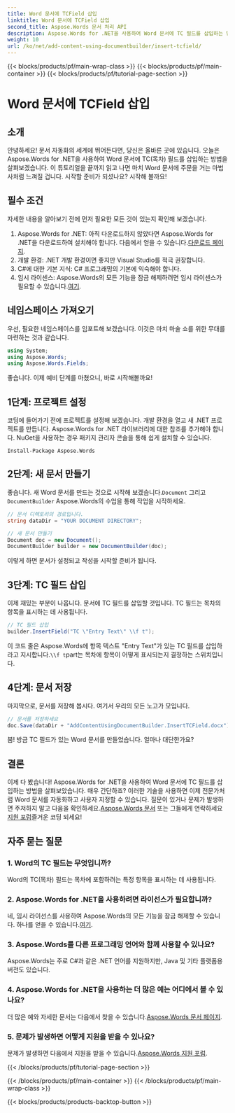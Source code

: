 ```yaml
---
title: Word 문서에 TCField 삽입
linktitle: Word 문서에 TCField 삽입
second_title: Aspose.Words 문서 처리 API
description: Aspose.Words for .NET을 사용하여 Word 문서에 TC 필드를 삽입하는 방법을 알아보세요. 원활한 문서 자동화를 위한 단계별 가이드를 따르세요.
weight: 10
url: /ko/net/add-content-using-documentbuilder/insert-tcfield/
---
```


{{< blocks/products/pf/main-wrap-class >}}
{{< blocks/products/pf/main-container >}}
{{< blocks/products/pf/tutorial-page-section >}}

# Word 문서에 TCField 삽입

## 소개

안녕하세요! 문서 자동화의 세계에 뛰어든다면, 당신은 올바른 곳에 있습니다. 오늘은 Aspose.Words for .NET을 사용하여 Word 문서에 TC(목차) 필드를 삽입하는 방법을 살펴보겠습니다. 이 튜토리얼을 끝까지 읽고 나면 마치 Word 문서에 주문을 거는 마법사처럼 느껴질 겁니다. 시작할 준비가 되셨나요? 시작해 볼까요!

## 필수 조건

자세한 내용을 알아보기 전에 먼저 필요한 모든 것이 있는지 확인해 보겠습니다.

1.  Aspose.Words for .NET: 아직 다운로드하지 않았다면 Aspose.Words for .NET을 다운로드하여 설치해야 합니다. 다음에서 얻을 수 있습니다.[다운로드 페이지](https://releases.aspose.com/words/net/).
2. 개발 환경: .NET 개발 환경이면 좋지만 Visual Studio를 적극 권장합니다.
3. C#에 대한 기본 지식: C# 프로그래밍의 기본에 익숙해야 합니다.
4.  임시 라이센스: Aspose.Words의 모든 기능을 잠금 해제하려면 임시 라이센스가 필요할 수 있습니다.[여기](https://purchase.aspose.com/temporary-license/).

## 네임스페이스 가져오기

우선, 필요한 네임스페이스를 임포트해 보겠습니다. 이것은 마치 마술 쇼를 위한 무대를 마련하는 것과 같습니다.

```csharp
using System;
using Aspose.Words;
using Aspose.Words.Fields;
```

좋습니다. 이제 예비 단계를 마쳤으니, 바로 시작해볼까요!

## 1단계: 프로젝트 설정

코딩에 들어가기 전에 프로젝트를 설정해 보겠습니다. 개발 환경을 열고 새 .NET 프로젝트를 만듭니다. Aspose.Words for .NET 라이브러리에 대한 참조를 추가해야 합니다. NuGet을 사용하는 경우 패키지 관리자 콘솔을 통해 쉽게 설치할 수 있습니다.

```shell
Install-Package Aspose.Words
```

## 2단계: 새 문서 만들기

 좋습니다. 새 Word 문서를 만드는 것으로 시작해 보겠습니다.`Document` 그리고`DocumentBuilder` Aspose.Words의 수업을 통해 작업을 시작하세요.

```csharp
// 문서 디렉토리의 경로입니다.
string dataDir = "YOUR DOCUMENT DIRECTORY";

// 새 문서 만들기
Document doc = new Document();
DocumentBuilder builder = new DocumentBuilder(doc);
```

이렇게 하면 문서가 설정되고 작성을 시작할 준비가 됩니다.

## 3단계: TC 필드 삽입

이제 재밌는 부분이 나옵니다. 문서에 TC 필드를 삽입할 것입니다. TC 필드는 목차의 항목을 표시하는 데 사용됩니다.

```csharp
// TC 필드 삽입
builder.InsertField("TC \"Entry Text\" \\f t");
```

 이 코드 줄은 Aspose.Words에 항목 텍스트 "Entry Text"가 있는 TC 필드를 삽입하라고 지시합니다.`\\f t`part는 목차에 항목이 어떻게 표시되는지 결정하는 스위치입니다.

## 4단계: 문서 저장

마지막으로, 문서를 저장해 봅시다. 여기서 우리의 모든 노고가 모입니다.

```csharp
// 문서를 저장하세요
doc.Save(dataDir + "AddContentUsingDocumentBuilder.InsertTCField.docx");
```

붐! 방금 TC 필드가 있는 Word 문서를 만들었습니다. 얼마나 대단한가요?

## 결론

 이제 다 봤습니다! Aspose.Words for .NET을 사용하여 Word 문서에 TC 필드를 삽입하는 방법을 살펴보았습니다. 매우 간단하죠? 이러한 기술을 사용하면 이제 전문가처럼 Word 문서를 자동화하고 사용자 지정할 수 있습니다. 질문이 있거나 문제가 발생하면 주저하지 말고 다음을 확인하세요.[Aspose.Words 문서](https://reference.aspose.com/words/net/) 또는 그들에게 연락하세요[지원 포럼](https://forum.aspose.com/c/words/8)즐거운 코딩 되세요!

## 자주 묻는 질문

### 1. Word의 TC 필드는 무엇입니까?

Word의 TC(목차) 필드는 목차에 포함하려는 특정 항목을 표시하는 데 사용됩니다.

### 2. Aspose.Words for .NET을 사용하려면 라이선스가 필요합니까?

 네, 임시 라이선스를 사용하여 Aspose.Words의 모든 기능을 잠금 해제할 수 있습니다. 하나를 얻을 수 있습니다.[여기](https://purchase.aspose.com/temporary-license/).

### 3. Aspose.Words를 다른 프로그래밍 언어와 함께 사용할 수 있나요?

Aspose.Words는 주로 C#과 같은 .NET 언어를 지원하지만, Java 및 기타 플랫폼용 버전도 있습니다.

### 4. Aspose.Words for .NET을 사용하는 더 많은 예는 어디에서 볼 수 있나요?

 더 많은 예와 자세한 문서는 다음에서 찾을 수 있습니다.[Aspose.Words 문서 페이지](https://reference.aspose.com/words/net/).

### 5. 문제가 발생하면 어떻게 지원을 받을 수 있나요?

 문제가 발생하면 다음에서 지원을 받을 수 있습니다.[Aspose.Words 지원 포럼](https://forum.aspose.com/c/words/8).

{{< /blocks/products/pf/tutorial-page-section >}}

{{< /blocks/products/pf/main-container >}}
{{< /blocks/products/pf/main-wrap-class >}}

{{< blocks/products/products-backtop-button >}}

